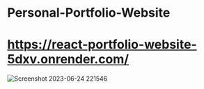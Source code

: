 # Personal-Portfolio-Website

# https://react-portfolio-website-5dxv.onrender.com/


![Screenshot 2023-06-24 221546](https://github.com/Ali-jalili/Personal-Portfolio-Website/assets/97550715/3bc3355b-b85a-462e-8c08-b065a3de9cf6)
